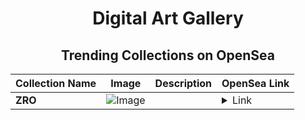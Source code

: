 <div align="center">

# Digital Art Gallery

## Trending Collections on OpenSea

| Collection Name                       | Image                                                                                     | Description                       | OpenSea Link                                                                                          |
|---------------------------------------|-------------------------------------------------------------------------------------------|-----------------------------------|--------------------------------------------------------------------------------------------------------|
| **ZRO** | ![Image](https://i.seadn.io/s/raw/files/baef1a8d53be46d2056e008be370b07d.jpg?w=500&auto=format?w=200&auto=format) |  | <details><summary>Link</summary>[ZRO](https://opensea.io/collection/zro-71)</details> |

</div>
